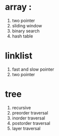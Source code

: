 # array : 
1. two pointer
2. sliding window
3. binary search
4. hash table

# linklist
1. fast and slow pointer
2. two pointer

# tree
1. recursive
2. preorder traversal
3. inorder traversal
4. postorder traversal
5. layer traversal
